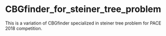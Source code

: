# CBGfinder_for_steiner_tree_problem
This is a variation of CBGfinder specialized in steiner tree problem for PACE 2018 competition.
